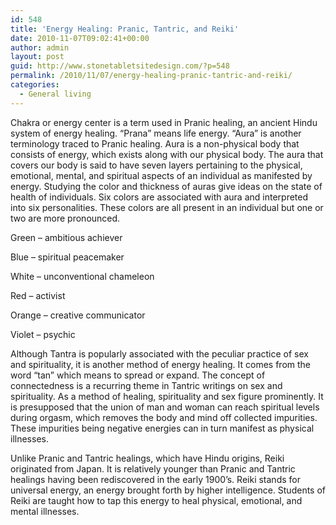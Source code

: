 ```yaml
---
id: 548
title: 'Energy Healing: Pranic, Tantric, and Reiki'
date: 2010-11-07T09:02:41+00:00
author: admin
layout: post
guid: http://www.stonetabletsitedesign.com/?p=548
permalink: /2010/11/07/energy-healing-pranic-tantric-and-reiki/
categories:
  - General living
---
```

Chakra or energy center is a term used in Pranic healing, an ancient Hindu system of energy healing. “Prana” means life energy. “Aura” is another terminology traced to Pranic healing. Aura is a non-physical body that consists of energy, which exists along with our physical body. The aura that covers our body is said to have seven layers pertaining to the physical, emotional, mental, and spiritual aspects of an individual as manifested by energy. Studying the color and thickness of auras give ideas on the state of health of individuals. Six colors are associated with aura and interpreted into six personalities. These colors are all present in an individual but one or two are more pronounced.
	  
Green – ambitious achiever
	  
Blue – spiritual peacemaker
	  
White – unconventional chameleon
	  
Red – activist
	  
Orange – creative communicator
	  
Violet &#8211; psychic

Although Tantra is popularly associated with the peculiar practice of sex and spirituality, it is another method of energy healing. It comes from the word “tan” which means to spread or expand. The concept of connectedness is a recurring theme in Tantric writings on sex and spirituality. As a method of healing, spirituality and sex figure prominently. It is presupposed that the union of man and woman can reach spiritual levels during orgasm, which removes the body and mind off collected impurities. These impurities being negative energies can in turn manifest as physical illnesses. 

Unlike Pranic and Tantric healings, which have Hindu origins, Reiki originated from Japan. It is relatively younger than Pranic and Tantric healings having been rediscovered in the early 1900’s. Reiki stands for universal energy, an energy brought forth by higher intelligence. Students of Reiki are taught how to tap this energy to heal physical, emotional, and mental illnesses.